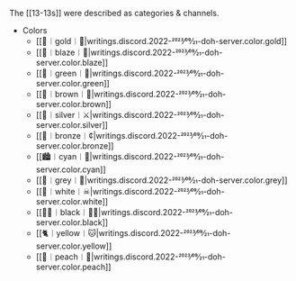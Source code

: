 The [[13-13s]] were described as categories & channels.

* Colors
  * [[🥇︱gold︱🥇|writings.discord.2022-2023⁄09⁄21-doh-server.color.gold]]
  * [[🍊︱blaze︱🍊|writings.discord.2022-2023⁄09⁄21-doh-server.color.blaze]]
  * [[🥬︱green︱🥗|writings.discord.2022-2023⁄09⁄21-doh-server.color.green]]
  * [[🧸︱brown︱🐻|writings.discord.2022-2023⁄09⁄21-doh-server.color.brown]]
  * [[🥈︱silver︱⚔|writings.discord.2022-2023⁄09⁄21-doh-server.color.silver]]
  * [[🥉︱bronze︱¢|writings.discord.2022-2023⁄09⁄21-doh-server.color.bronze]]
  * [[🏙︱cyan︱🌊|writings.discord.2022-2023⁄09⁄21-doh-server.color.cyan]]
  * [[👴︱grey︱👵|writings.discord.2022-2023⁄09⁄21-doh-server.color.grey]]
  * [[👻︱white︱☠|writings.discord.2022-2023⁄09⁄21-doh-server.color.white]]
  * [[🧑🏿︱black︱🙆🏿|writings.discord.2022-2023⁄09⁄21-doh-server.color.black]]
  * [[🐈︱yellow︱🐱|writings.discord.2022-2023⁄09⁄21-doh-server.color.yellow]]
  * [[🍑︱peach︱🦚|writings.discord.2022-2023⁄09⁄21-doh-server.color.peach]]
  